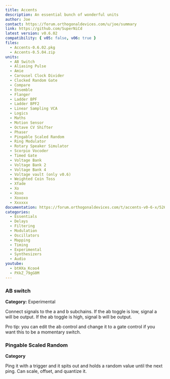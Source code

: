 ```yaml
---
title: Accents
description: An essential bunch of wonderful units
author: Joe
contact: https://forum.orthogonaldevices.com/u/joe/summary
link: https://github.com/SuperNiCd
latest version: v0.6.02
compatibility: { v05: false, v06: true }
files:
  - Accents-0.6.02.pkg
  - Accents-0.5.04.zip
units:
  - AB Switch
  - Aliasing Pulse
  - Amie
  - Carousel Clock Divider
  - Clocked Random Gate
  - Compare
  - Ensemble
  - Flanger
  - Ladder BPF
  - Ladder BPF2
  - Linear Sampling VCA
  - Logics
  - Maths
  - Motion Sensor
  - Octave CV Shifter
  - Phaser
  - Pingable Scaled Random
  - Ring Modulator
  - Rotary Speaker Simulator
  - Scorpio Vocoder
  - Timed Gate
  - Voltage Bank
  - Voltage Bank 2
  - Voltage Bank 4
  - Voltage vault (only v0.6)
  - Weighted Coin Toss
  - Xfade
  - Xo
  - Xoxo
  - Xoxoxo
  - Xxxxxx
documentation: https://forum.orthogonaldevices.com/t/accents-v0-6-x/5263
categories:
  - Essentials
  - Delays
  - Filtering
  - Modulation
  - Oscillators
  - Mapping
  - Timing
  - Experimental
  - Synthesizers
  - Audio
youtube:
  - btHXa_Kcoo4
  - PXkZ_79gG0M
---
```


### AB switch

**Category:** Experimental

Connect signals to the a and b subchains. If the ab toggle is low, signal a will be output. If the ab toggle is high, signal b will be output.

Pro tip: you can edit the ab control and change it to a gate control if you want this to be a momentary switch.

### Pingable Scaled Random

**Category**

Ping it with a trigger and it spits out and holds a random value until the next ping. Can scale, offset, and quantize it.

<md-img src="accents/ab586e81470da7292aa7fc0f9922a70d77878bf0.png" alt="Alt text">
